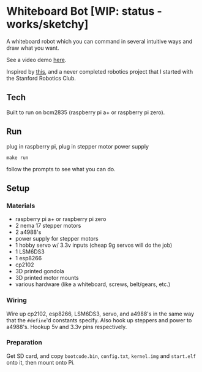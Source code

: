 # Whiteboard Bot [WIP: status - works/sketchy]

A whiteboard robot which you can command in several intuitive ways and draw what you want.

See a video demo [here](https://youtu.be/kDsBAop92nA).

Inspired by [this](https://www.youtube.com/watch?v=T0jwdrgVBBc&vl=en), and a never completed robotics project that I started with the Stanford Robotics Club. 

## Tech
Built to run on bcm2835 (raspberry pi a+ or raspberry pi zero).

## Run
plug in raspberry pi, plug in stepper motor power supply
```
make run
```
follow the prompts to see what you can do. 

## Setup
### Materials
- raspberry pi a+ or raspberry pi zero
- 2 nema 17 stepper motors
- 2 a4988's
- power supply for stepper motors
- 1 hobby servo w/ 3.3v inputs (cheap 9g servos will do the job)
- 1 LSM6DS3 
- 1 esp8266
- cp2102
- 3D printed gondola
- 3D printed motor mounts
- various hardware (like a whiteboard, screws, belt/gears, etc.)

### Wiring
Wire up cp2102, esp8266, LSM6DS3, servo, and a4988's in the same way that the `#define`'d constants specify. Also hook up steppers and power to a4988's. Hookup 5v and 3.3v pins respectively. 

### Preparation
Get SD card, and copy `bootcode.bin`, `config.txt`, `kernel.img` and `start.elf` onto it, then mount onto Pi. 

